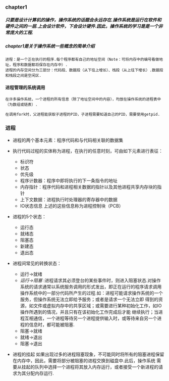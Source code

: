 ### chapter1
##### 只要是设计计算机的操作，操作系统的话题会永远存在.操作系统是运行在软件和硬件之间的一层.上会设计软件，下会设计硬件.因此，操作系统的学习是是一个非常庞大的工程.
##### chapter1是关于操作系统一些概念的简单介绍 
    进程：是一个正在执行的程序.每个程序都有自己的地址空间（Note：可将内存中的编号看做地址，程序和数据都将保存在内存中）.
    进程的内存空间分为三部分：代码段、数据段（从下往上增长）、栈段（从上往下增长）.数据段和栈段之间是空闲区.
    
#### 进程管理的系统调用    
    在许多操作系统，一个进程的所有信息（除了地址空间中的内容），均放在操作系统的进程表中（为数组或链表）.
    
    在调用fork时，父进程能获取子进程的PID，子进程需要知道自己的PID，需要使用getpid.

### 进程
- 进程的两个基本元素：程序代码和与代码相关联的数据集
- 执行代码过程的实体称为进程，在执行的任意时刻，可由如下元素进行表征：
    - 标识符
    - 状态
    - 优先级
    - 程序计数器：程序中即将执行的下一条指令的地址
    - 内存指针：程序代码和进程相关数据的指针以及其他进程共享内存块的指针
    - 上下文数据：进程执行时处理器的寄存器中的数据
    - IO状态信息
上述的这些信息称为进程控制块（PCB）

    
- 进程的5个状态：
    - 运行态
    - 就绪态
    - 阻塞态
    - 新建态
    - 退出态
- 进程间常见的转换状态：
    - 运行->就绪
    - *运行->阻塞* :进程请求其必须登台的某些事件时，则进入阻塞状态.对操作系统的请求通常以系统服务调用的形式发出，即正在运行的程序请求调用
    操作系统中的一部分代码所产生的过程.如：进程可能请求操作系统的一个服务，但操作系统无法立即给予服务；或者是请求一个无法立即
    得到的资源，如文件或虚拟内存中的共享区域；或需要进行某种初始化工作，如IO操作所遇到的情况，并且只有在该初始化工作完成后才能
    继续执行；当进程互相通信，一个进程等待另一个进程提供输入时，或等待来自另一个进程的信息时，都可能被阻塞.
    - 阻塞->就绪
    - 就绪->退出
    - 阻塞->退出

- 进程的挂起
如果出现过多的进程阻塞现象，不可能同时将所有的阻塞进程保留在内存中，因此，需要将部分被阻塞的进程交换到磁盘中.此后，操作系统
需要从挂起的队列中选择一个进程将其放入内存运行，或者接受一个新进程的请求为其分配内存运行.
















